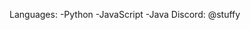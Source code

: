 Languages:
-Python
-JavaScript
-Java
Discord: @stuffy

<!---
stuffyerface/stuffyerface is a ✨ special ✨ repository because its `README.md` (this file) appears on your GitHub profile.
You can click the Preview link to take a look at your changes.
--->

